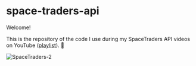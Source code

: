 # space-traders-api

Welcome!

This is the repository of the code I use during my SpaceTraders API videos on YouTube ([playlist](https://www.youtube.com/playlist?list=PLxhDTi8rY7z86sgjCoI61meCpooDyz3vh)). 👋

![SpaceTraders-2](https://github.com/twosixmitch/space-traders-api/assets/30969017/25a0ba4b-0efc-472a-b843-8bcdeaaa9460)
